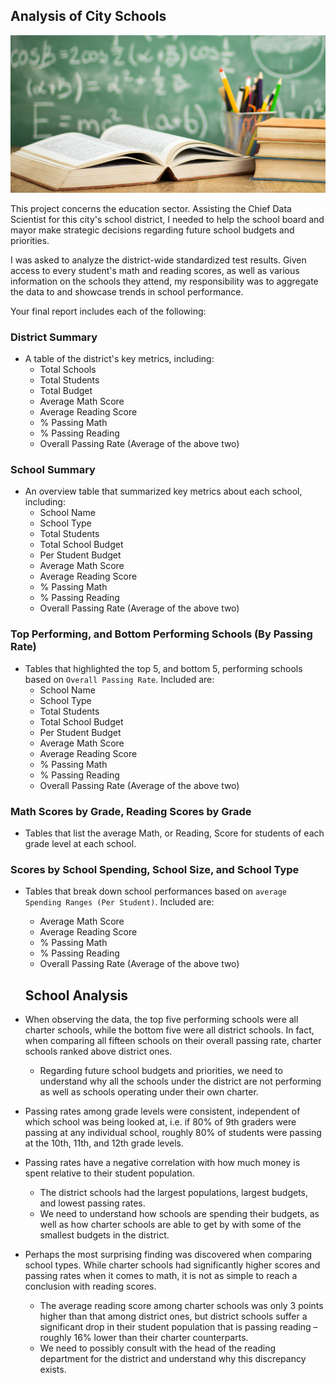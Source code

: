 ## Analysis of City Schools

![Education](Images/education.jpg)

This project concerns the education sector.
Assisting the Chief Data Scientist for this city's school district, I needed to help the school board and mayor make strategic decisions regarding future school budgets and priorities.

I was asked to analyze the district-wide standardized test results.
Given access to every student's math and reading scores, as well as various information on the schools they attend,
my responsibility was to aggregate the data to and showcase trends in school performance.

Your final report includes each of the following:

### District Summary

* A table of the district's key metrics, including:
  * Total Schools
  * Total Students
  * Total Budget
  * Average Math Score
  * Average Reading Score
  * % Passing Math
  * % Passing Reading
  * Overall Passing Rate (Average of the above two)

### School Summary

* An overview table that summarized key metrics about each school, including:
  * School Name
  * School Type
  * Total Students
  * Total School Budget
  * Per Student Budget
  * Average Math Score
  * Average Reading Score
  * % Passing Math
  * % Passing Reading
  * Overall Passing Rate (Average of the above two)

### Top Performing, and Bottom Performing Schools (By Passing Rate)

* Tables that highlighted the top 5, and bottom 5, performing schools based on `Overall Passing Rate`. Included are:
  * School Name
  * School Type
  * Total Students
  * Total School Budget
  * Per Student Budget
  * Average Math Score
  * Average Reading Score
  * % Passing Math
  * % Passing Reading
  * Overall Passing Rate (Average of the above two)

### Math Scores by Grade, Reading Scores by Grade

* Tables that list the average Math, or Reading, Score for students of each grade level at each school.

### Scores by School Spending, School Size, and School Type

* Tables that break down school performances based on `average Spending Ranges (Per Student)`. Included are:
  * Average Math Score
  * Average Reading Score
  * % Passing Math
  * % Passing Reading
  * Overall Passing Rate (Average of the above two)
  
  ## School Analysis
  
* When observing the data, the top five performing schools were all charter schools, while the bottom five were all district schools. In fact, when comparing all fifteen schools on their overall passing rate, charter schools ranked above district ones.
  * Regarding future school budgets and priorities, we need to understand why all the schools under the district are not performing as well as schools operating under their own charter.
* Passing rates among grade levels were consistent, independent of which school was being looked at, i.e. if 80% of 9th graders were passing at any individual school, roughly 80% of students were passing at the 10th, 11th, and 12th grade levels.
* Passing rates have a negative correlation with how much money is spent relative to their student population. 
  * The district schools had the largest populations, largest budgets, and lowest passing rates.
  * We need to understand how schools are spending their budgets, as well as how charter schools are able to get by with some of the smallest budgets in the district.
* Perhaps the most surprising finding was discovered when comparing school types. While charter schools had significantly higher scores and passing rates when it comes to math, it is not as simple to reach a conclusion with reading scores.
  * The average reading score among charter schools was only 3 points higher than that among district ones, but district schools suffer a significant drop in their student population that is passing reading – roughly 16% lower than their charter counterparts.
  * We need to possibly consult with the head of the reading department for the district and understand why this discrepancy exists.


